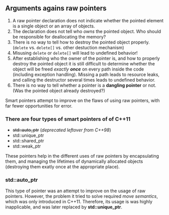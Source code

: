 ## **Arguments agains raw pointers**

1) A raw pointer declaration does not indicate whether the pointed element is a single object or an array of objects.
2) The declaration does not tell who *owns* the pointed object. Who should be responsible for deallocating the memory?
3) There is no way to tell how to destroy the pointed object properly. (`delete` vs. `delete[]` vs. other destuction mechanism)
4) Misusing `delete` or `delete[]` will lead to undefined behavior!
5) After establishing who the owner of the pointer is, and how to properly destroy the pointed object it is still difficult to determine whether the object will be freed *exactly __once__* on every path inside the code (including exception handling). Missing a path leads to resource leaks, and calling the destructor several times leads to undefined behavior.
6) There is no way to tell whether a pointer is a __dangling pointer__ or not. (Was the pointed object already destroyed?)

Smart pointers attempt to improve on the flaws of using raw pointers, with far fewer opportunities for error.

### There are four types of smart pointers of of C++11

- ~~std::auto_ptr~~ (*deprecated leftover from C++98*)
- std::unique_ptr
- std::shared_ptr
- std::weak_ptr

These pointers help in the different uses of raw pointers by encapsulating them, and managing the lifetimes of dynamically allocated objects (destroying them exatly once at the appropriate place).

### std::auto_ptr

This type of pointer was an attempt to improve on the usage of raw pointers. However, the problem it tried to solve required _move semantics_, which was only introduced in C++11. Therefore, its usage is was highly inapplicable, and was later replaced by **std::unique_ptr**.
